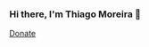 ### Hi there, I'm Thiago Moreira 👋

[Donate](https://www.paypal.com/donate/?hosted_button_id=RYZ5W8M65Z3YJ)
